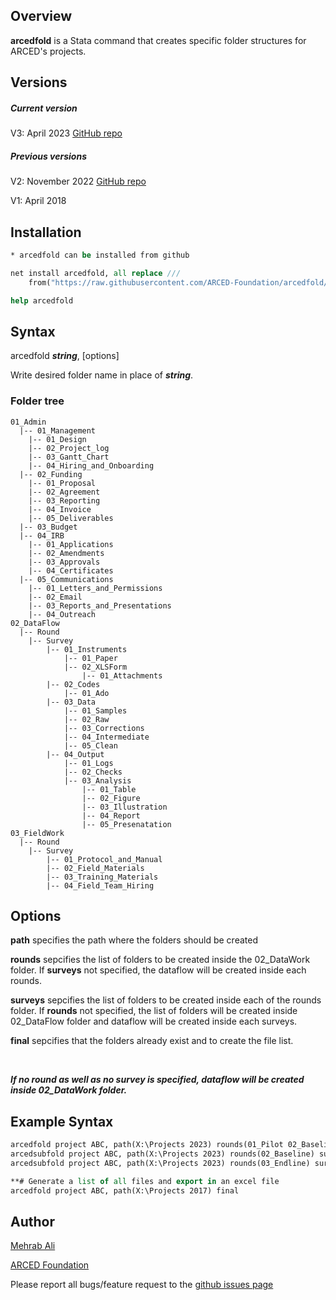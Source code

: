 ## Overview

<b>arcedfold</b> is a Stata command that creates specific folder structures for ARCED's projects.

## Versions
##### Current version
V3: April 2023 [GitHub repo](https://github.com/ARCED-Foundation/arcedfold/tree/V3)

##### Previous versions
V2: November 2022 [GitHub repo](https://github.com/ARCED-Foundation/arcedfold/tree/V2)

V1: April 2018


## Installation
```stata
* arcedfold can be installed from github

net install arcedfold, all replace ///
	from("https://raw.githubusercontent.com/ARCED-Foundation/arcedfold/V3")

help arcedfold
```

## Syntax
arcedfold <b><i>string</i></b>, [options]

Write desired folder name in place of **_string_**.

### Folder tree
```
01_Admin
  |-- 01_Management
	|-- 01_Design
	|-- 02_Project_log
	|-- 03_Gantt_Chart
	|-- 04_Hiring_and_Onboarding
  |-- 02_Funding
	|-- 01_Proposal
	|-- 02_Agreement
	|-- 03_Reporting
	|-- 04_Invoice
	|-- 05_Deliverables
  |-- 03_Budget
  |-- 04_IRB
	|-- 01_Applications
	|-- 02_Amendments
	|-- 03_Approvals
	|-- 04_Certificates
  |-- 05_Communications
	|-- 01_Letters_and_Permissions
	|-- 02_Email
	|-- 03_Reports_and_Presentations
	|-- 04_Outreach 
02_DataFlow
  |-- Round
	|-- Survey
		|-- 01_Instruments
			|-- 01_Paper
			|-- 02_XLSForm
				|-- 01_Attachments
		|-- 02_Codes
			|-- 01_Ado
		|-- 03_Data
			|-- 01_Samples
			|-- 02_Raw
			|-- 03_Corrections
			|-- 04_Intermediate
			|-- 05_Clean
		|-- 04_Output
			|-- 01_Logs
			|-- 02_Checks
			|-- 03_Analysis
				|-- 01_Table
				|-- 02_Figure
				|-- 03_Illustration
				|-- 04_Report
				|-- 05_Presenatation			
03_FieldWork
  |-- Round
	|-- Survey
		|-- 01_Protocol_and_Manual
		|-- 02_Field_Materials
		|-- 03_Training_Materials
		|-- 04_Field_Team_Hiring
```

## Options

<b>path</b> specifies the path where the folders should be created
<p>
    <b>rounds</b> sepcifies the list of folders to be created inside the 02_DataWork
        folder. If <b>surveys</b> not specified, the dataflow will be created inside each rounds.
<p>
    <b>surveys</b> sepcifies the list of folders to be created inside each of the rounds folder. If <b>rounds</b> not specified, the list of folders will be created inside 02_DataFlow folder and dataflow will be created inside each surveys.
<p>

<b>final</b> sepcifies that the folders already exist and to create the file list.

<br>

_**If no round as well as no survey is specified, dataflow will be created inside 02_DataWork folder.**_

## Example Syntax
```stata
arcedfold project ABC, path(X:\Projects 2023) rounds(01_Pilot 02_Baseline) surveys(Camp Host)
arcedsubfold project ABC, path(X:\Projects 2023) rounds(02_Baseline) surveys(Schools)
arcedsubfold project ABC, path(X:\Projects 2023) rounds(03_Endline) surveys(Camp Host Schools)

**# Generate a list of all files and export in an excel file
arcedfold project ABC, path(X:\Projects 2017) final
```

## Author
<a href="https://arced.foundation/mehrab-ali" target="_blank">Mehrab Ali</a>

<a href="https://arced.foundation" target="_blank">ARCED Foundation</a>

Please report all bugs/feature request to the <a href="https://github.com/ARCED-Foundation/arcedfold/issues" target="_blank"> github issues page</a>

